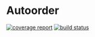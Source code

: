 # Autoorder

[![coverage report](http://gitlab.quantdo.cn/yuanyang/autoorder-go/badges/master/coverage.svg)](http://gitlab.quantdo.cn/yuanyang/autoorder-go/commits/master)
[![build status](http://gitlab.quantdo.cn/yuanyang/autoorder-go/badges/master/build.svg)](http://gitlab.quantdo.cn/yuanyang/autoorder-go/commits/master)